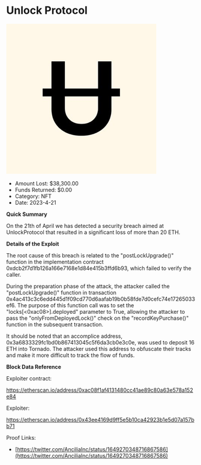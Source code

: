 # Unlock Protocol
![Unlock Protocol](/rektimages/Unlock-Protocol.png)
- Amount Lost: $38,300.00
- Funds Returned: $0.00
- Category: NFT
- Date: 2023-4-21

**Quick Summary**

On the 21th of April we has detected a security breach aimed at UnlockProtocol that resulted in a significant loss of more than 20 ETH. 

  


 **Details of the Exploit**

The root cause of this breach is related to the "postLockUpgrade()" function in the implementation contract 0xdcb2f7d1fb126a166e7168e1d84e415b3ffd6b93, which failed to verify the caller.

  


During the preparation phase of the attack, the attacker called the "postLockUpgrade()" function in transaction 0x4ac413c3c6edd445d1f09cd770d6aafab19b0b58fde7d0cefc74e17265033ef6. The purpose of this function call was to set the "locks[<0xac08>].deployed" parameter to True, allowing the attacker to pass the "onlyFromDeployedLock()" check on the "recordKeyPurchase()" function in the subsequent transaction.

  


It should be noted that an accomplice address, 0x3a6833329fc1bd0b867413045c5f6da3cb0e3c0e, was used to deposit 16 ETH into Tornado. The attacker used this address to obfuscate their tracks and make it more difficult to track the flow of funds.

  


 **Block Data Reference**

Exploiter contract:

https://etherscan.io/address/0xac08f1af4131480cc41ae89c80a63e578a152e84

Exploiter:

https://etherscan.io/address/0x43ee4169d9ff5e5b10ca42923b1e5d07a157bb71


Proof Links:
- [https://twitter.com/AnciliaInc/status/1649270348716867586](https://twitter.com/AnciliaInc/status/1649270348716867586)


